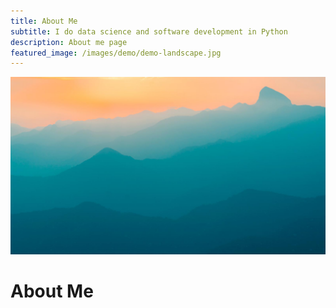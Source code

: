 ```yaml
---
title: About Me
subtitle: I do data science and software development in Python
description: About me page
featured_image: /images/demo/demo-landscape.jpg
---
```


![](/images/demo/demo-landscape.jpg)

# About Me

